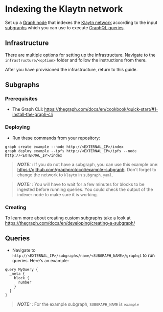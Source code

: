 # Indexing the Klaytn network

Set up a [Graph node](https://github.com/graphprotocol/graph-node)
that indexes the 
[Klaytn network](https://klaytn.foundation/) according to the input 
[subgraphs](https://thegraph.com/docs/en/developing/creating-a-subgraph/)
which you can use to execute
[GraphQL queries](https://thegraph.com/docs/en/querying/graphql-api/).

## Infrastructure

There are multiple options for setting up the infrastructure. Navigate
to the `infrastructure/<option>` folder and follow the instructions from
there. 

After you have provisioned the infrastructure, return to this guide.

## Subgraphs

### Prerequisites

* The Graph CLI: https://thegraph.com/docs/en/cookbook/quick-start/#1-install-the-graph-cli 

### Deploying

* Run these commands from your repository:
```
graph create example --node http://<EXTERNAL_IP>/index
graph deploy example --ipfs http://<EXTERNAL_IP>/ipfs --node http://<EXTERNAL_IP>/index
```
> **_NOTE:_** : If you do not have a subgraph, you can use this example one:
https://github.com/graphprotocol/example-subgraph. Don't forget to change the
network to `klaytn` in `subgraph.yaml`.

> **_NOTE:_** : You will have to wait for a few minutes for blocks to be 
ingested before running queries. You could check the output of the indexer node
to make sure it is working.

### Creating

To learn more about creating custom subgraphs take a look at 
https://thegraph.com/docs/en/developing/creating-a-subgraph/

## Queries

* Navigate to `http://<EXTERNAL_IP>/subgraphs/name/<SUBGRAPH_NAME>/graphql`
to run queries. Here's an example:
```
query MyQuery {
  _meta {
    block {
      number
    }
  }
}
```
> **_NOTE:_** : For the example subgraph, `SUBGRAPH_NAME` is `example`